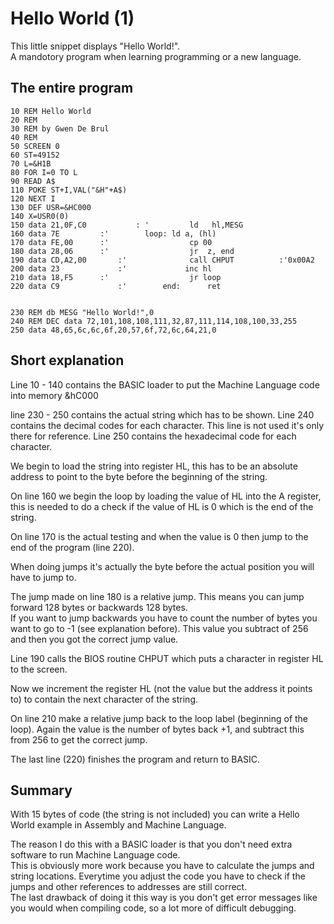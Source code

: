 # Hello World (1)

This little snippet displays "Hello World!".  
A mandotory program when learning programming or a new language.  

## The entire program

    10 REM Hello World
    20 REM
    30 REM by Gwen De Brul
    40 REM
    50 SCREEN 0
    60 ST=49152
    70 L=&H1B
    80 FOR I=0 TO L
    90 READ A$
    110 POKE ST+I,VAL("&H"+A$)
    120 NEXT I
    130 DEF USR=&HC000
    140 X=USR0(0)
    150 data 21,0F,C0	       	: '		    ld   hl,MESG
    160 data 7E			:'        loop:	ld a, (hl)
    170 data FE,00		:'      		    cp 00
    180 data 28,06		:'   		        jr  z, end
    190 data CD,A2,00		:'   		    call CHPUT		 	:'0x00A2
    200 data 23			    :'             inc hl
    210 data 18,F5		:'   	      	    jr loop
    220 data C9 			:'        end:	    ret


    230 REM db MESG "Hello World!",0
    240 REM DEC data 72,101,108,108,111,32,87,111,114,108,100,33,255
    250 data 48,65,6c,6c,6f,20,57,6f,72,6c,64,21,0

## Short explanation

Line 10 - 140 contains the BASIC loader to put the Machine Language code into memory &hC000

line 230 - 250 contains the actual string which has to be shown. Line 240 contains the decimal codes for each character. This line is not used it's only there for reference. Line 250 contains the hexadecimal code for each character.  

We begin to load the string into register HL, this has to be an absolute address to point to the byte before the beginning of the string.  

On line 160 we begin the loop by loading the value of HL into the A register, this is needed to do a check if the value of HL is 0 which is the end of the string.  

On line 170 is the actual testing and when the value is 0 then jump to the end of the program (line 220).  

When doing jumps it's actually the byte before the actual position you will have to jump to.  

The jump made on line 180 is a relative jump. This means you can jump forward 128 bytes or backwards 128 bytes.  
If you want to jump backwards you have to count the number of bytes you want to go to -1 (see explanation before). This value you subtract of 256 and then you got the correct jump value.  

Line 190 calls the BIOS routine CHPUT which puts a character in register HL to the screen.  

Now we increment the register HL (not the value but the address it points to) to contain the next character of the string.  

On line 210 make a relative jump back to the loop label (beginning of the loop). Again the value is the number of bytes back +1, and subtract this from 256 to get the correct jump.

The last line (220) finishes the program and return to BASIC.  

## Summary

With 15 bytes of code (the string is not included) you can write a Hello World example in Assembly and Machine Language.  

The reason I do this with a BASIC loader is that you don't need extra software to run Machine Language code.  
This is obviously more work because you have to calculate the jumps and string locations. Everytime you adjust the code you have to check if the jumps and other references to addresses are still correct.  
The last drawback of doing it this way is you don't get error messages like you would when compiling code, so a lot more of difficult debugging.
